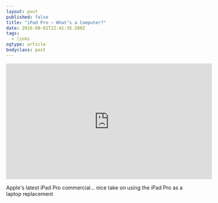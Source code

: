 ```yaml
---
layout: post 
published: false 
title: "iPad Pro — What’s a Computer?" 
date: 2016-08-01T22:41:35.500Z 
tags:
  - links
ogtype: article 
bodyclass: post 
---
```


<iframe width="560" height="315" src="https://www.youtube.com/embed/1zPYW6Ipgok" frameborder="0" allowfullscreen></iframe>

Apple's latest iPad Pro commercial... nice take on using the iPad Pro as a laptop replacement